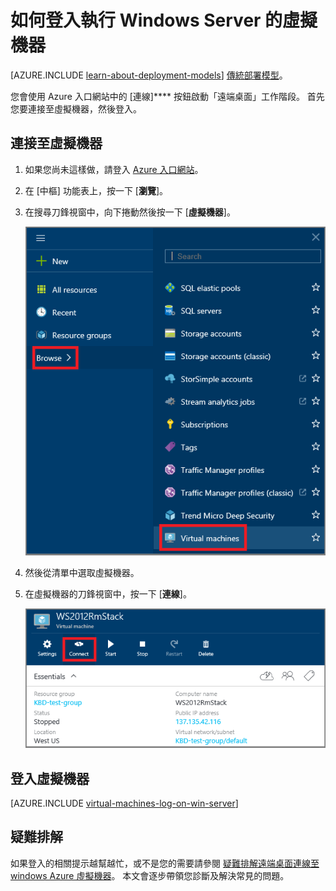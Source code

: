 <properties
    pageTitle="登入 Windows Server VM | Microsoft Azure"
    description="了解如何使用 Azure 入口網站和資源管理員部署模型登入 Windows Server VM。"
    services="virtual-machines"
    documentationCenter=""
    authors="cynthn"
    manager="timlt"
    editor="tysonn"
    tags="azure-resource-manager"/>

<tags
    ms.service="virtual-machines"
    ms.workload="infrastructure-services"
    ms.tgt_pltfrm="vm-windows"
    ms.devlang="na"
    ms.topic="article"
    ms.date="09/15/2015"
    ms.author="cynthn"/>


# 如何登入執行 Windows Server 的虛擬機器

[AZURE.INCLUDE [learn-about-deployment-models](../../includes/learn-about-deployment-models-rm-include.md)] [傳統部署模型](virtual-machines-log-on-windows-server.md)。

您會使用 Azure 入口網站中的 [連線]**** 按鈕啟動「遠端桌面」工作階段。 首先您要連接至虛擬機器，然後登入。

## 連接至虛擬機器

1. 如果您尚未這樣做，請登入 [Azure 入口網站](https://portal.azure.com/)。

2.  在 [中樞] 功能表上，按一下 [**瀏覽**]。

3.  在搜尋刀鋒視窗中，向下捲動然後按一下 [**虛擬機器**]。

    ![搜尋虛擬機器](./media/virtual-machines-log-on-windows-server-preview/search-blade-preview-portal.png)

4.  然後從清單中選取虛擬機器。

5. 在虛擬機器的刀鋒視窗中，按一下 [**連線**]。

    ![連接至虛擬機器](./media/virtual-machines-log-on-windows-server-preview/preview-portal-connect.png)

## 登入虛擬機器

[AZURE.INCLUDE [virtual-machines-log-on-win-server](../../includes/virtual-machines-log-on-win-server.md)]

## 疑難排解

如果登入的相關提示越幫越忙，或不是您的需要請參閱 [疑難排解遠端桌面連線至 windows Azure 虛擬機器](virtual-machines-troubleshoot-remote-desktop-connections.md)。 本文會逐步帶領您診斷及解決常見的問題。





